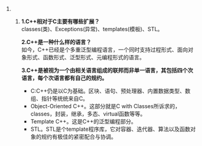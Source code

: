 1. 1. **1.C++相对于C主要有哪些扩展？**<br>
      classes(类)、Exceptions(异常)、templates(模板)、STL。

      **2.C++是一种什么样的语言？**<br>
      如今，C++已经是个多重泛型编程语言，一个同时支持过程形式、面向对象形式、函数形式、泛型形式、元编程形式的语言。

      **3.C++是被视为一个由相关语言组成的联邦而非单一语言，其包括四个次语言，每个次语言都有自己的规约。**<br>

      * C:C++仍是以C为基础。区块、语句、预处理器、内置数据类型、数组、指针等统统来自C。
      * Object-Oriented C++。这部分就是C with Classes所诉求的，classes，封装，继承，多态、virtual函数等等。
      * Template C++。这是C++的泛型编程部分。
      * STL。STL是个template程序库，它对容器、迭代器、算法以及函数对象的规约有极佳的紧密配合与协调。